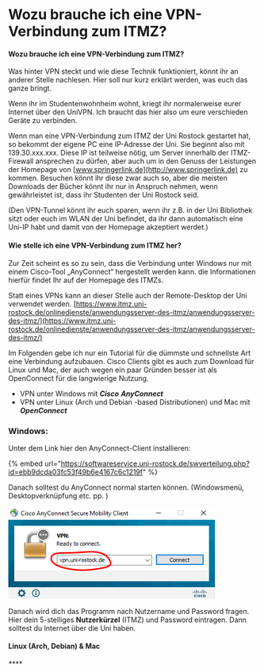 # Wozu brauche ich eine VPN-Verbindung zum ITMZ?

#### Wozu brauche ich eine VPN-Verbindung zum ITMZ?

Was hinter VPN steckt und wie diese Technik funktioniert, könnt ihr an anderer Stelle nachlesen. Hier soll nur kurz erklärt werden, was euch das ganze bringt.

Wenn ihr im Studentenwohnheim wohnt, kriegt ihr normalerweise eurer Internet über den UniVPN. Ich braucht das hier also um eure verschieden Geräte zu verbinden.

Wenn man eine VPN-Verbindung zum ITMZ der Uni Rostock gestartet hat, so bekommt der eigene PC eine IP-Adresse der Uni. Sie beginnt also mit 139.30.xxx.xxx. Diese IP ist teilweise nötig, um Server innerhalb der ITMZ-Firewall ansprechen zu dürfen, aber auch um in den Genuss der Leistungen der Homepage von [www.springerlink.de](http://www.springerlink.de) zu kommen. Besuchen könnt ihr diese zwar auch so, aber die meisten Downloads der Bücher könnt ihr nur in Anspruch nehmen, wenn gewährleistet ist, dass ihr Studenten der Uni Rostock seid.

\(Den VPN-Tunnel könnt ihr euch sparen, wenn ihr z.B. in der Uni Bibliothek sitzt oder euch im WLAN der Uni befindet, da ihr dann automatisch eine Uni-IP habt und damit von der Homepage akzeptiert werdet.\)

#### Wie stelle ich eine VPN-Verbindung zum ITMZ her?

Zur Zeit scheint es so zu sein, dass die Verbindung unter Windows nur mit einem Cisco-Tool „AnyConnect“ hergestellt werden kann. die Informationen hierfür findet Ihr auf der Homepage des ITMZs.

Statt eines VPNs kann an dieser Stelle auch der Remote-Desktop der Uni verwendet werden.  [https://www.itmz.uni-rostock.de/onlinedienste/anwendungsserver-des-itmz/anwendungsserver-des-itmz/](https://www.itmz.uni-rostock.de/onlinedienste/anwendungsserver-des-itmz/anwendungsserver-des-itmz/)



Im Folgenden gebe ich nur ein Tutorial für die dümmste und schnellste Art eine Verbindung aufzubauen. Cisco Clients gibt es auch zum Download für Linux und Mac, der auch wegen ein paar Gründen besser ist als OpenConnect für die langwierige Nutzung. 

* VPN unter Windows mit _**Cisco**_ _**AnyConnect**_
* VPN unter Linux \(Arch und Debian -based Distributionen\) und Mac mit _**OpenConnect**_  



### Windows:

Unter dem Link hier den AnyConnect-Client installieren:

{% embed url="https://softwareservice.uni-rostock.de/swverteilung.php?id=ebb9dcda03fc53f49b6e4167c6c1219f" %}

Danach solltest du AnyConnect normal starten können. \(Windowsmenü, Desktopverknüpfung etc. pp. \)

  


![Addresse eingeben und starten](.gitbook/assets/image.png)

Danach wird dich das Programm nach Nutzername und Password fragen. Hier dein 5-stelliges **Nutzerkürzel** \(ITMZ\) und Password eintragen. Dann solltest du Internet über die Uni haben.



#### Linux \(Arch, Debian\) & Mac

  


_\*\*\*\*_

 

